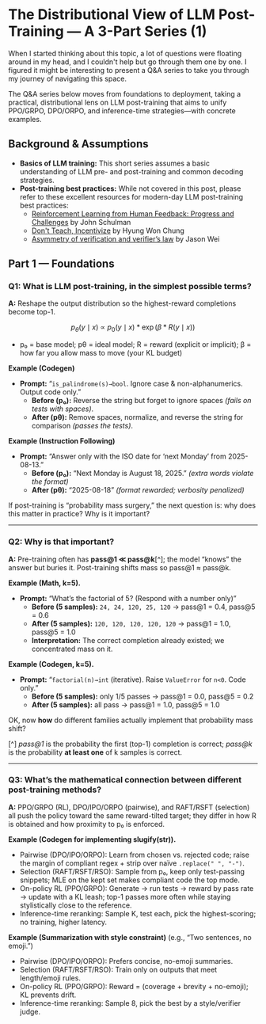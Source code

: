# The Distributional View of LLM Post-Training — A 3-Part Series (1)

When I started thinking about this topic, a lot of questions were floating around in my head, and I couldn't help but go through them one by one. I figured it might be interesting to present a Q&A series to take you through my journey of navigating this space.  

The Q&A series below moves from foundations to deployment, taking a practical, distributional lens on LLM post-training that aims to unify PPO/GRPO, DPO/ORPO, and inference-time strategies—with concrete examples.

## Background & Assumptions

- **Basics of LLM training:** This short series assumes a basic understanding of LLM pre- and post-training and common decoding strategies. 
- **Post-training best practices:** While not covered in this post, please refer to these excellent resources for modern-day LLM post-training best practices:
    - [Reinforcement Learning from Human Feedback: Progress and Challenges](https://www.youtube.com/watch?v=hhiLw5Q_UFg) by John Schulman
    - [Don't Teach, Incentivize](https://www.youtube.com/watch?v=kYWUEV_e2ss) by Hyung Won Chung
    - [Asymmetry of verification and verifier’s law](https://www.jasonwei.net/blog/asymmetry-of-verification-and-verifiers-law) by Jason Wei


## Part 1 — Foundations

### Q1: What is LLM post-training, in the simplest possible terms?
**A:** Reshape the output distribution so the highest-reward completions become top-1.  

$$
p_\theta(y\mid x)\ \propto\ p_0(y\mid x) * \exp(\beta * R(y\mid x))
$$

- p₀ = base model; pθ = ideal model; R = reward (explicit or implicit); β = how far you allow mass to move (your KL budget)

**Example (Codegen)**  
- **Prompt:** “`is_palindrome(s)→bool`. Ignore case & non-alphanumerics. Output code only.”
  - **Before (p₀):** Reverse the string but forget to ignore spaces *(fails on tests with spaces)*.  
  - **After (pθ):** Remove spaces, normalize, and reverse the string for comparison *(passes the tests)*.  

**Example (Instruction Following)**  
- **Prompt:** “Answer only with the ISO date for ‘next Monday’ from 2025-08-13.”  
  - **Before (p₀):** “Next Monday is August 18, 2025.” *(extra words violate the format)*  
  - **After (pθ):** “2025-08-18” *(format rewarded; verbosity penalized)*

If post-training is “probability mass surgery,” the next question is: why does this matter in practice? Why is it important?

---

### Q2: Why is that important?
**A:** Pre-training often has **pass@1 ≪ pass@k**[^]; the model “knows” the answer but buries it. Post-training shifts mass so pass@1 ≈ pass@k.

**Example (Math, k=5).**  
- **Prompt:** “What’s the factorial of 5? (Respond with a number only)”  
  - **Before (5 samples):** `24, 24, 120, 25, 120` → pass@1 = 0.4, pass@5 = 0.6  
  - **After (5 samples):** `120, 120, 120, 120, 120` → pass@1 = 1.0, pass@5 = 1.0  
  - **Interpretation:** The correct completion already existed; we concentrated mass on it.

**Example (Codegen, k=5).**  
- **Prompt:** “`factorial(n)→int` (iterative). Raise `ValueError` for `n<0`. Code only.”
  - **Before (5 samples):** only 1/5 passes → pass@1 = 0.0, pass@5 = 0.2  
  - **After (5 samples):** all pass → pass@1 = 1.0, pass@5 = 1.0

OK, now **how** do different families actually implement that probability mass shift?

[^] *pass@1* is the probability the first (top-1) completion is correct; *pass@k* is the probability **at least one** of k samples is correct.


---

### Q3: What’s the mathematical connection between different post-training methods?
**A:** PPO/GRPO (RL), DPO/IPO/ORPO (pairwise), and RAFT/RSFT (selection) all push the policy toward the same reward-tilted target; they differ in how R is obtained and how proximity to p₀ is enforced.

**Example (Codegen for implementing slugify(str)).**  
- Pairwise (DPO/IPO/ORPO): Learn from chosen vs. rejected code; raise the margin of compliant regex + strip over naïve `.replace(" ", "-")`.  
- Selection (RAFT/RSFT/RSO): Sample from p₀, keep only test-passing snippets; MLE on the kept set makes compliant code the top mode.  
- On-policy RL (PPO/GRPO): Generate → run tests → reward by pass rate → update with a KL leash; top-1 passes more often while staying stylistically close to the reference.  
- Inference-time reranking: Sample K, test each, pick the highest-scoring; no training, higher latency.

**Example (Summarization with style constraint)** (e.g., “Two sentences, no emoji.”)  
- Pairwise (DPO/IPO/ORPO): Prefers concise, no-emoji summaries.  
- Selection (RAFT/RSFT/RSO): Train only on outputs that meet length/emoji rules.  
- On-policy RL (PPO/GRPO): Reward = (coverage + brevity + no-emoji); KL prevents drift.  
- Inference-time reranking: Sample 8, pick the best by a style/verifier judge.
